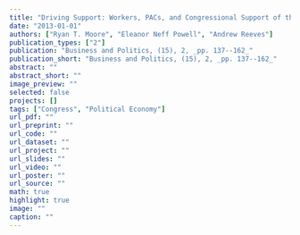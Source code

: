 ```yaml
---
title: "Driving Support: Workers, PACs, and Congressional Support of the Auto Industry"
date: "2013-01-01"
authors: ["Ryan T. Moore", "Eleanor Neff Powell", "Andrew Reeves"]
publication_types: ["2"]
publication: "Business and Politics, (15), 2, _pp. 137--162_"
publication_short: "Business and Politics, (15), 2, _pp. 137--162_"
abstract: ""
abstract_short: ""
image_preview: ""
selected: false
projects: []
tags: ["Congress", "Political Economy"]
url_pdf: ""
url_preprint: ""
url_code: ""
url_dataset: ""
url_project: ""
url_slides: ""
url_video: ""
url_poster: ""
url_source: ""
math: true
highlight: true
image: ""
caption: ""
---
```

